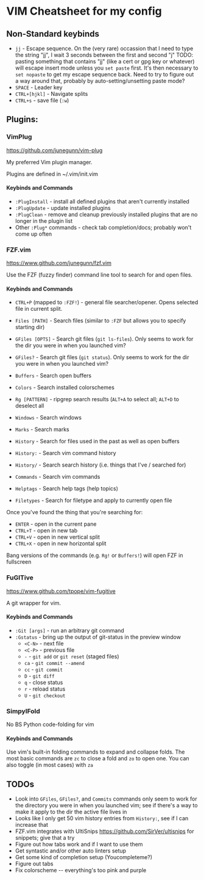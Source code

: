 # VIM Cheatsheet for my config

## Non-Standard keybinds

* `jj` - Escape sequence. On the (very rare) occassion that I need to type the string "jj", I wait 3 seconds between the first and second "j"
TODO: pasting something that contains "jj" (like a cert or gpg key or whatever) will escape insert mode unless you `set paste` first. It's then necessary to `set nopaste` to get my escape sequence back. Need to try to figure out a way around that, probably by auto-setting/unsetting paste mode?
* `SPACE` - Leader key
* `CTRL+[hjkl]` - Navigate splits
* `CTRL+s` - save file (`:w`)

## Plugins:

### VimPlug

https://github.com/junegunn/vim-plug

My preferred Vim plugin manager.

Plugins are defined in ~/.vim/init.vim

#### Keybinds and Commands

* `:PlugInstall` - install all defined plugins that aren't currently installed
* `:PlugUpdate` - update installed plugins
* `:PlugClean` - remove and cleanup previously installed plugins that are no longer in the plugin list
* Other `:Plug*` commands - check tab completion/docs; probably won't come up often

### FZF.vim

https://www.github.com/junegunn/fzf.vim

Use the FZF (fuzzy finder) command line tool to search for and open files.

#### Keybinds and Commands

* `CTRL+P` (mapped to `:FZF!`) - general file searcher/opener. Opens selected file in current split.

* `Files [PATH]` - Search files (similar to `:FZF` but allows you to specify starting dir)
* `GFiles [OPTS]` - Search git files (`git ls-files`). Only seems to work for the dir you were in when you launched vim?
* `GFiles?` - Search git files (`git status`). Only seems to work for the dir you were in when you launched vim?
* `Buffers` - Search open buffers
* `Colors` - Search installed colorschemes
* `Rg [PATTERN]` - ripgrep search results (`ALT+A` to select all; `ALT+D` to deselect all
* `Windows` - Search windows
* `Marks` - Search marks
* `History` - Search for files used in the past as well as open buffers
* `History:` - Search vim command history
* `History/` - Search search history (i.e. things that I've / searched for)
* `Commands` - Search vim commands
* `Helptags` - Search help tags (help topics)
* `Filetypes` - Search for filetype and apply to currently open file

Once you've found the thing that you're searching for: 
* `ENTER` - open in the current pane
* `CTRL+T` - open in new tab
* `CTRL+V` - open in new vertical split
* `CTRL+X` - open in new horizontal split

Bang versions of the commands (e.g. `Rg!` or `Buffers!`) will open FZF in fullscreen

### FuGITive

https://www.github.com/tpope/vim-fugitive

A git wrapper for vim.

#### Keybinds and Commands

* `:Git [args]` - run an arbitrary git command
* `:Gstatus` - bring up the output of git-status in the preview window
    * `<C-N>` - next file
    * `<C-P>` - previous file
    * `-` - `git add` or `git reset` (staged files)
    * `ca` - `git commit --amend`
    * `cc` - `git commit`
    * `D` - `git diff`
    * `q` - close status
    * `r` - reload status
    * `U` - `git checkout`

### SimpylFold

No BS Python code-folding for vim

#### Keybinds and Commands

Use vim's built-in folding commands to expand and collapse folds.
The most basic commands are `zc` to close a fold and `zo` to open one.
You can also toggle (in most cases) with `za`

## TODOs

* Look into `GFiles`, `GFiles?`, and `Commits` commands only seem to work for the directory you were in when you launched vim; see if there's a way to make it apply to the dir the active file lives in
* Looks like I only get 50 vim history entries from `History:`, see if I can increase that
* FZF.vim integrates with UltiSnips <https://github.com/SirVer/ultisnips> for snippets; give that a try
* Figure out how tabs work and if I want to use them
* Get syntastic and/or other auto linters setup
* Get some kind of completion setup (Youcompleteme?)
* Figure out tabs
* Fix colorscheme -- everything's too pink and purple
